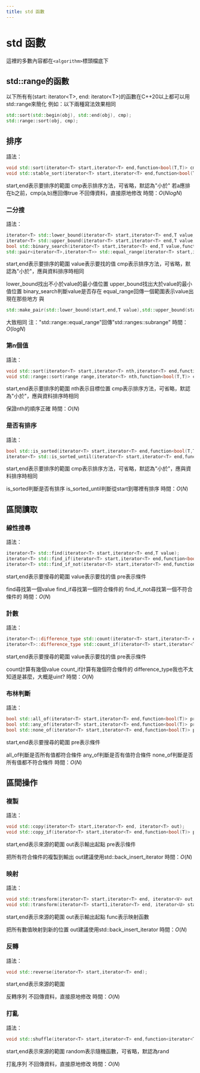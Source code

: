 ```yaml
---
title: std 函數
---
```

# std 函數
這裡的多數內容都在```<algorithm>```標頭檔底下
## std::range的函數
以下所有有(start: iterator\<T\>, end: iterator\<T\>)的函數在C++20以上都可以用std::range來簡化
例如：以下兩種寫法效果相同
```cpp
std::sort(std::begin(obj), std::end(obj), cmp);
std::range::sort(obj, cmp);
```
## 排序
語法：
```cpp
void std::sort(iterator<T> start,iterator<T> end,function<bool(T,T)> cmp);
void std::stable_sort(iterator<T> start,iterator<T> end,function<bool(T,T)> cmp);
```
start,end表示要排序的範圍
cmp表示排序方法，可省略，默認為"小於"
若a應排在b之前，cmp(a,b)應回傳true
不回傳資料，直接原地修改
時間：$O(NlogN)$
### 二分搜
語法：
```cpp
iterator<T> std::lower_bound(iterator<T> start,iterator<T> end,T value,function<bool(T,T)> cmp);
iterator<T> std::upper_bound(iterator<T> start,iterator<T> end,T value,function<bool(T,T)> cmp);
bool std::binary_search(iterator<T> start,iterator<T> end,T value,function<bool(T,T)> cmp);
std::pair<iterator<T>,iterator<T>> std::equal_range(iterator<T> start,iterator<T> end,T value,function<bool(T,T)> cmp);
```
start,end表示要排序的範圍
value表示要找的值
cmp表示排序方法，可省略，默認為"小於"，應與資料排序時相同

lower_bound找出不小於value的最小值位置
upper_bound找出大於value的最小值位置
binary_search判斷value是否存在
equal_range回傳一個範圍表示value出現在那些地方
與
```cpp
std::make_pair(std::lower_bound(start,end,T value),std::upper_bound(start,end,T value));
```
大致相同
注："std::range::equal_range"回傳"std::ranges::subrange"
時間：$O(logN)$
### 第n個值
語法：
```cpp
void std::sort(iterator<T> start,iterator<T> nth,iterator<T> end,function<bool(T,T)> cmp);
void std::range::sort(range range,iterator<T> nth,function<bool(T,T)> cmp);
```
start,end表示要排序的範圍
nth表示目標位置
cmp表示排序方法，可省略，默認為"小於"，應與資料排序時相同

保證nth的順序正確
時間：$O(N)$
### 是否有排序
語法：
```cpp
bool std::is_sorted(iterator<T> start,iterator<T> end,function<bool(T,T)> cmp);
iterator<T> std::is_sorted_until(iterator<T> start,iterator<T> end,function<bool(T,T)> cmp);
```
start,end表示要排序的範圍
cmp表示排序方法，可省略，默認為"小於"，應與資料排序時相同

is_sorted判斷是否有排序
is_sorted_until判斷從start到哪裡有排序
時間：$O(N)$

## 區間讀取
### 線性搜尋
語法：
```cpp
iterator<T> std::find(iterator<T> start,iterator<T> end,T value);
iterator<T> std::find_if(iterator<T> start,iterator<T> end,function<bool(T)> pre);
iterator<T> std::find_if_not(iterator<T> start,iterator<T> end,function<bool(T)> pre);
```
start,end表示要搜尋的範圍
value表示要找的值
pre表示條件

find尋找第一個value
find_if尋找第一個符合條件的
find_if_not尋找第一個不符合條件的
時間：$O(N)$
### 計數
語法：
```cpp
iterator<T>::difference_type std::count(iterator<T> start,iterator<T> end,T value);
iterator<T>::difference_type std::count_if(iterator<T> start,iterator<T> end,function<bool(T)> pre);
```
start,end表示要搜尋的範圍
value表示要找的值
pre表示條件

count計算有幾個value
count_if計算有幾個符合條件的
difference_type我也不太知道是甚麼，大概是uint?
時間：$O(N)$
### 布林判斷
語法：
```cpp
bool std::all_of(iterator<T> start,iterator<T> end,function<bool(T)> pre);
bool std::any_of(iterator<T> start,iterator<T> end,function<bool(T)> pre);
bool std::none_of(iterator<T> start,iterator<T> end,function<bool(T)> pre);
```
start,end表示要搜尋的範圍
pre表示條件

all_of判斷是否所有值都符合條件
any_of判斷是否有值符合條件
none_of判斷是否所有值都不符合條件
時間：$O(N)$
## 區間操作
### 複製
語法：
```cpp
void std::copy(iterator<T> start,iterator<T> end, iterator<T> out);
void std::copy_if(iterator<T> start,iterator<T> end,function<bool(T)> pre);
```
start,end表示來源的範圍
out表示輸出起點
pre表示條件

把所有符合條件的複製到輸出
out建議使用std::back_insert_iterator
時間：$O(N)$
### 映射
語法：
```cpp
void std::transform(iterator<T> start,iterator<T> end, iterator<V> out, function<V(T)> func);
void std::transform(iterator<T> start1,iterator<T> end, iterator<U> start2, iterator<V> out, function<V(T,U)> func);
```
start,end表示來源的範圍
out表示輸出起點
func表示映射函數

把所有數值映射到新的位置
out建議使用std::back_insert_iterator
時間：$O(N)$
### 反轉
語法：
```cpp
void std::reverse(iterator<T> start,iterator<T> end);
```
start,end表示來源的範圍

反轉序列
不回傳資料，直接原地修改
時間：$O(N)$
### 打亂
語法：
```cpp
void std::shuffle(iterator<T> start,iterator<T> end,function<iterator<T>::difference_type()> random);
```
start,end表示來源的範圍
random表示隨機函數，可省略，默認為rand

打亂序列
不回傳資料，直接原地修改
時間：$O(N)$